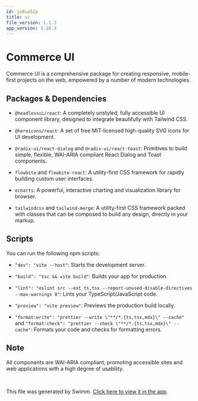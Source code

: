 ```yaml
---
id: jo8ua52p
title: ui
file_version: 1.1.2
app_version: 1.10.3
---
```


# Commerce UI

Commerce UI is a comprehensive package for creating responsive, mobile-first projects on the web, empowered by a number of modern technologies.

## Packages & Dependencies

*   `@headlessui/react`: A completely unstyled, fully accessible UI component library, designed to integrate beautifully with Tailwind CSS.

*   `@heroicons/react`: A set of free MIT-licensed high-quality SVG icons for UI development.

*   `@radix-ui/react-dialog` and `@radix-ui/react-toast`: Primitives to build simple, flexible, WAI-ARIA compliant React Dialog and Toast components.

*   `flowbite` and `flowbite-react`: A utility-first CSS framework for rapidly building custom user interfaces.

*   `echarts`: A powerful, interactive charting and visualization library for browser.

*   `tailwindcss` and `tailwind-merge`: A utility-first CSS framework packed with classes that can be composed to build any design, directly in your markup.

## Scripts

You can run the following npm scripts:

*   `"dev": "vite --host"`: Starts the development server.

*   `"build": "tsc && vite build"`: Builds your app for production.

*   `"lint": "eslint src --ext ts,tsx --report-unused-disable-directives --max-warnings 0"`: Lints your TypeScript/JavaScript code.

*   `"preview": "vite preview"`: Previews the production build locally.

*   `"format:write": "prettier --write \"**/*.{ts,tsx,mdx}\" --cache"` and `"format:check": "prettier --check \"**/*.{ts,tsx,mdx}\" --cache"`: Formats your code and checks for formatting errors.

## Note

All components are WAI-ARIA compliant, promoting accessible sites and web applications with a high degree of usability.

<br/>

This file was generated by Swimm. [Click here to view it in the app](https://app.swimm.io/repos/Z2l0aHViJTNBJTNBaXgtZG9jcyUzQSUzQXRyMXdhbHNo/docs/jo8ua52p).

